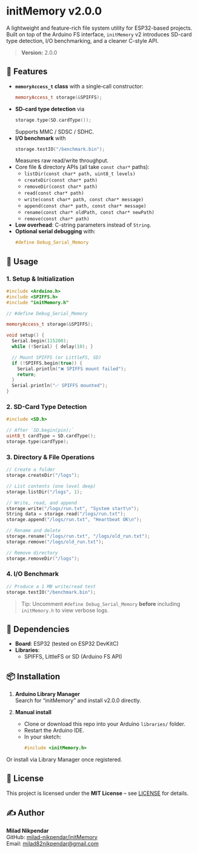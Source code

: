 # initMemory v2.0.0

A lightweight and feature-rich file system utility for ESP32-based projects.  
Built on top of the Arduino FS interface, `initMemory` v2 introduces SD-card type detection, I/O benchmarking, and a cleaner C-style API.

> **Version:** 2.0.0

## 🚀 Features

- **`memoryAccess_t` class** with a single‐call constructor:
  ```cpp
  memoryAccess_t storage(&SPIFFS);
  ```
- **SD-card type detection** via  
  ```cpp
  storage.type(SD.cardType());
  ```  
  Supports MMC / SDSC / SDHC.
- **I/O benchmark** with  
  ```cpp
  storage.testIO("/benchmark.bin");
  ```  
  Measures raw read/write throughput.
- Core file & directory APIs (all take `const char*` paths):
  - `listDir(const char* path, uint8_t levels)`
  - `createDir(const char* path)`
  - `removeDir(const char* path)`
  - `read(const char* path)`
  - `write(const char* path, const char* message)`
  - `append(const char* path, const char* message)`
  - `rename(const char* oldPath, const char* newPath)`
  - `remove(const char* path)`
- **Low overhead**: C-string parameters instead of `String`.
- **Optional serial debugging** with:
  ```cpp
  #define Debug_Serial_Memory
  ```

## 📁 Usage

### 1. Setup & Initialization

```cpp
#include <Arduino.h>
#include <SPIFFS.h>
#include "initMemory.h"

// #define Debug_Serial_Memory

memoryAccess_t storage(&SPIFFS);

void setup() {
  Serial.begin(115200);
  while (!Serial) { delay(10); }

  // Mount SPIFFS (or LittleFS, SD)
  if (!SPIFFS.begin(true)) {
    Serial.println("❌ SPIFFS mount failed");
    return;
  }
  Serial.println("✅ SPIFFS mounted");
}
```

### 2. SD-Card Type Detection

```cpp
#include <SD.h>

// After `SD.begin(pin);`
uint8_t cardType = SD.cardType();
storage.type(cardType);
```

### 3. Directory & File Operations

```cpp
// Create a folder
storage.createDir("/logs");

// List contents (one level deep)
storage.listDir("/logs", 1);

// Write, read, and append
storage.write("/logs/run.txt", "System start\n");
String data = storage.read("/logs/run.txt");
storage.append("/logs/run.txt", "Heartbeat OK\n");

// Rename and delete
storage.rename("/logs/run.txt", "/logs/old_run.txt");
storage.remove("/logs/old_run.txt");

// Remove directory
storage.removeDir("/logs");
```

### 4. I/O Benchmark

```cpp
// Produce a 1 MB write/read test
storage.testIO("/benchmark.bin");
```

> Tip: Uncomment `#define Debug_Serial_Memory` **before** including `initMemory.h` to view verbose logs.

## 🧰 Dependencies

- **Board**: ESP32 (tested on ESP32 DevKitC)  
- **Libraries**:
  - SPIFFS, LittleFS or SD (Arduino FS API)  

## 📦 Installation

1. **Arduino Library Manager**  
   Search for “initMemory” and install v2.0.0 directly.

2. **Manual install**  
   - Clone or download this repo into your Arduino `libraries/` folder.  
   - Restart the Arduino IDE.  
   - In your sketch:
     ```cpp
     #include <initMemory.h>
     ```

Or install via Library Manager once registered.

## 🧾 License

This project is licensed under the **MIT License** – see [LICENSE](LICENSE) for details.

## ✍️ Author

**Milad Nikpendar**  
GitHub: [milad-nikpendar/initMemory](https://github.com/milad-nikpendar/initMemory)  
Email: milad82nikpendar@gmail.com  
